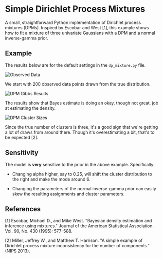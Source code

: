Simple Dirichlet Process Mixtures
==========================================

A small, straightforward Python implementation of Dirichlet process mixtures (DPMs). Inspired by Escobar and West [1], this example shows how to fit a mixture of three univariate Gaussians with a DPM and a normal inverse-gamma prior.

Example
-------

The results below are for the default settings in the `dp_mixture.py` file.

![Observed Data](https://github.com/tansey/simple_dpm/raw/master/points.png)

We start with 200 observed data points drawn from the true distribution.

![DPM Gibbs Results](https://github.com/tansey/simple_dpm/raw/master/results.png)

The results show that Bayes estimate is doing an okay, though not great, job at estimating the density.

![DPM Cluster Sizes](https://github.com/tansey/simple_dpm/raw/master/cluster_counts.png)

Since the true number of clusters is three, it's a good sign that we're getting a lot of draws from around there. Though it's overestimating a bit, that's to be expected [2].

Sensitivity
-----------

The model is __very__ sensitive to the prior in the above example. Specifically:

 - Changing alpha higher, say to 0.25, will shift the cluster distribution to the right and make the mode around 6.

 - Changing the parameters of the normal inverse-gamma prior can easily skew the resulting assignments and cluster parameters.

References
----------

[1] Escobar, Michael D., and Mike West. "Bayesian density estimation and inference using mixtures." Journal of the American Statistical Association. Vol. 90, No. 430 (1995): 577-588.

[2] Miller, Jeffrey W., and Matthew T. Harrison. "A simple example of Dirichlet process mixture inconsistency for the number of components." (NIPS 2013).
